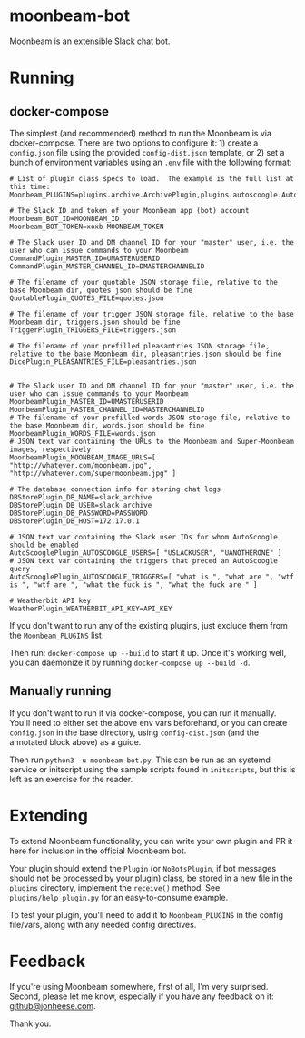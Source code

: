 # moonbeam-bot
Moonbeam is an extensible Slack chat bot.

# Running
## docker-compose
The simplest (and recommended) method to run the Moonbeam is via docker-compose.  There are two options to configure it: 1) create a `config.json` file using the provided `config-dist.json` template, or 2) set a bunch of environment variables using an `.env` file with the following format:

```
# List of plugin class specs to load.  The example is the full list at this time:
Moonbeam_PLUGINS=plugins.archive.ArchivePlugin,plugins.autoscoogle.AutoScooglePlugin,plugins.command.CommandPlugin,plugins.covid.COVIDPlugin,plugins.dbstore.DBStorePlugin,plugins.dice.DicePlugin,plugins.help.HelpPlugin,plugins.moonbeam.MoonbeamPlugin,plugins.quotable.QuotablePlugin,plugins.trigger.TriggerPlugin,plugins.weather.WeatherPlugin

# The Slack ID and token of your Moonbeam app (bot) account
Moonbeam_BOT_ID=MOONBEAM_ID
Moonbeam_BOT_TOKEN=xoxb-MOONBEAM_TOKEN

# The Slack user ID and DM channel ID for your "master" user, i.e. the user who can issue commands to your Moonbeam
CommandPlugin_MASTER_ID=UMASTERUSERID
CommandPlugin_MASTER_CHANNEL_ID=DMASTERCHANNELID

# The filename of your quotable JSON storage file, relative to the base Moonbeam dir, quotes.json should be fine
QuotablePlugin_QUOTES_FILE=quotes.json

# The filename of your trigger JSON storage file, relative to the base Moonbeam dir, triggers.json should be fine
TriggerPlugin_TRIGGERS_FILE=triggers.json

# The filename of your prefilled pleasantries JSON storage file, relative to the base Moonbeam dir, pleasantries.json should be fine
DicePlugin_PLEASANTRIES_FILE=pleasantries.json


# The Slack user ID and DM channel ID for your "master" user, i.e. the user who can issue commands to your Moonbeam
MoonbeamPlugin_MASTER_ID=UMASTERUSERID
MoonbeamPlugin_MASTER_CHANNEL_ID=MASTERCHANNELID
# The filename of your prefilled words JSON storage file, relative to the base Moonbeam dir, words.json should be fine
MoonbeamPlugin_WORDS_FILE=words.json
# JSON text var containing the URLs to the Moonbeam and Super-Moonbeam images, respectively
MoonbeamPlugin_MOONBEAM_IMAGE_URLS=[ "http://whatever.com/moonbeam.jpg", "http://whatever.com/supermoonbeam.jpg" ]

# The database connection info for storing chat logs
DBStorePlugin_DB_NAME=slack_archive
DBStorePlugin_DB_USER=slack_archive
DBStorePlugin_DB_PASSWORD=PASSWORD
DBStorePlugin_DB_HOST=172.17.0.1

# JSON text var containing the Slack user IDs for whom AutoScoogle should be enabled
AutoScooglePlugin_AUTOSCOOGLE_USERS=[ "USLACKUSER", "UANOTHERONE" ]
# JSON text var containing the triggers that preced an AutoScoogle query
AutoScooglePlugin_AUTOSCOOGLE_TRIGGERS=[ "what is ", "what are ", "wtf is ", "wtf are ", "what the fuck is ", "what the fuck are " ]

# Weatherbit API key
WeatherPlugin_WEATHERBIT_API_KEY=API_KEY
```

If you don't want to run any of the existing plugins, just exclude them from the `Moonbeam_PLUGINS` list.

Then run: `docker-compose up --build` to start it up.  Once it's working well, you can daemonize it by running `docker-compose up --build -d`.

## Manually running
If you don't want to run it via docker-compose, you can run it manually.  You'll need to either set the above env vars beforehand, or you can create `config.json` in the base directory, using `config-dist.json` (and the annotated block above) as a guide.

Then run `python3 -u moonbeam-bot.py`.  This can be run as an systemd service or initscript using the sample scripts found in `initscripts`, but this is left as an exercise for the reader.

# Extending
To extend Moonbeam functionality, you can write your own plugin and PR it here for inclusion in the official Moonbeam bot.

Your plugin should extend the `Plugin` (or `NoBotsPlugin`, if bot messages should not be processed by your plugin) class, be stored in a new file in the `plugins` directory, implement the `receive()` method.  See `plugins/help_plugin.py` for an easy-to-consume example.

To test your plugin, you'll need to add it to `Moonbeam_PLUGINS` in the config file/vars, along with any needed config directives.

# Feedback
If you're using Moonbeam somewhere, first of all, I'm very surprised.  Second, please let me know, especially if you have any feedback on it: github@jonheese.com.

Thank you.
